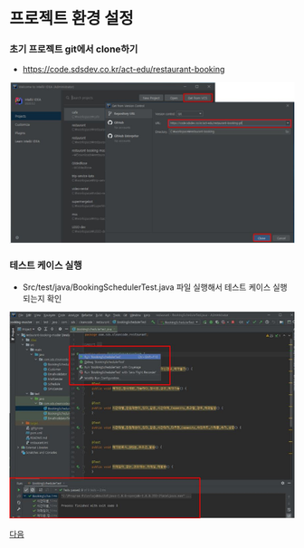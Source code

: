 # 프로젝트 환경 설정
### 초기 프로젝트 git에서 clone하기 
* https://code.sdsdev.co.kr/act-edu/restaurant-booking

![GIT_CLONE](./image/01_git_clone.JPG)


### 테스트 케이스 실행

* Src/test/java/BookingSchedulerTest.java 파일 실행해서 테스트 케이스 실행 되는지 확인

![테스트케이스실행](image/01_execute_initial_test_cases.JPG)

[다음](02_junit.md)
